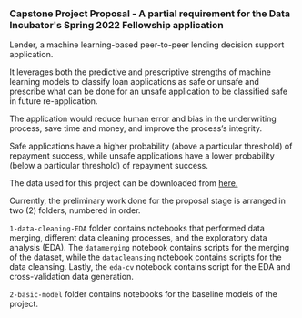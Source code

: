 ### Capstone Project Proposal - A partial requirement for the Data Incubator's Spring 2022 Fellowship application

Lender, a machine learning-based peer-to-peer lending decision support application. 

It leverages both the predictive and prescriptive strengths of machine learning models to classify loan applications as safe or unsafe and prescribe what can be done for an unsafe application to be classified safe in future re-application. 

The application would reduce human error and bias in the underwriting process, save time and money, and improve the process’s integrity. 

Safe applications have a higher probability (above a particular threshold) of repayment success, while unsafe applications have a lower probability (below a particular threshold) of repayment success. 

The data used for this project can be downloaded from [here.](http://web.archive.org/web/20140706042617/https://www.lendingclub.com/info/download-data.action)

Currently, the preliminary work done for the proposal stage is arranged in two (2) folders, numbered in order.

`1-data-cleaning-EDA` folder contains notebooks that performed data merging, different data cleaning processes, and the exploratory data analysis (EDA). The `datamerging` notebook contains scripts for the merging of the dataset, while the `datacleansing` notebook contains scripts for the data cleansing. Lastly, the `eda-cv` notebook contains script for the EDA and cross-validation data generation.

`2-basic-model` folder contains notebooks for the baseline models of the project.
